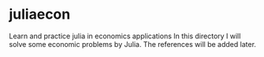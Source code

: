 # juliaecon
Learn and practice julia in economics applications
In this directory I will solve some economic problems by Julia. The references will be added later.
